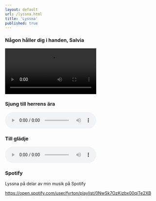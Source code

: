 ```yaml
---
layout: default
url: /lyssna.html
title: 'Lyssna'
published: true
---
```


### Någon håller dig i handen, Salvia
<video controls width="300">
    <source src="/lyssna/nagon-haller-dig-i-handen-salvia.m4v"
            type="video/mp4">
    Sorry, your browser doesn't support embedded videos.
</video>

[comment]: <> (### Bach: Menuett/Salvia)

[comment]: <> (<audio controls="controls">)

[comment]: <> (  <source type="audio/mp3" src="/lyssna/Sjung_Till_Herrens_Ara.mp3"/>)

[comment]: <> (  <p>Din webbläsare stödjer inte uppspelning av ljudfiler</p>)

[comment]: <> (</audio>)

### Sjung till herrens ära
<audio controls="controls">
  <source type="audio/mp3" src="/lyssna/Sjung_Till_Herrens_Ara.mp3"/>
  <p>Din webbläsare stödjer inte uppspelning av ljudfiler</p>
</audio>

### Till glädje
<audio controls="controls">
  <source type="audio/mp3" src="/lyssna/Till_gladje.mp3"/>
  <p>Din webbläsare stödjer inte uppspelning av ljudfiler</p>
</audio>


### Spotify
Lyssna på delar av min musik på Spotify

https://open.spotify.com/user/fyrton/playlist/0NwSk7OzKizbx00qiTe2XB



